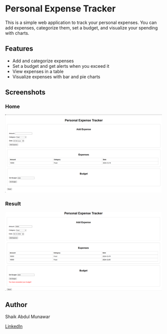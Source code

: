 # Personal Expense Tracker

This is a simple web application to track your personal expenses. You can add expenses, categorize them, set a budget, and visualize your spending with charts.

## Features

- Add and categorize expenses
- Set a budget and get alerts when you exceed it
- View expenses in a table
- Visualize expenses with bar and pie charts

## Screenshots

### Home
![Home](Images/Home_page.png)

### Result
![Result](Images/Result_page.png)

## Author

Shaik Abdul Munawar

[LinkedIn](https://www.linkedin.com/in/shaik-abdul-munawar-b35821284)
